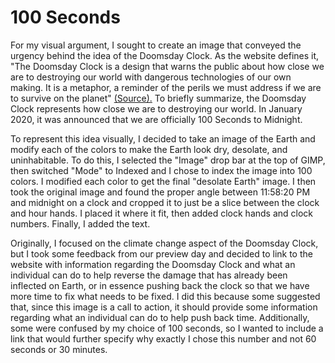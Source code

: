 # 100 Seconds
For my visual argument, I sought to create an image that conveyed the urgency behind the idea
of the Doomsday Clock. As the website defines it, "The Doomsday Clock is a design that warns the public about how
close we are to destroying our world with dangerous technologies of our own making. It is a metaphor, a reminder of the
perils we must address if we are to survive on the planet" [ (Source).](https://thebulletin.org/doomsday-clock/faq/) To briefly summarize, the Doomsday Clock represents how close we are to destroying our world. In January 2020, it was announced that we are officially 100 Seconds to Midnight.

To represent this idea visually, I decided to take an image of the Earth and modify each of the colors to make the Earth
look dry, desolate, and uninhabitable. To do this, I selected the "Image" drop bar at the top of GIMP, then switched
"Mode" to Indexed and I chose to index the image into 100 colors. I modified each color to get the final "desolate Earth"
image. I then took the original image and found the proper angle between 11:58:20 PM and midnight on a clock and
cropped it to just be a slice between the clock and hour hands. I placed it where it fit, then added clock hands and clock
numbers. Finally, I added the text.

Originally, I focused on the climate change aspect of the Doomsday Clock, but I took some feedback from our preview
day and decided to link to the website with information regarding the Doomsday Clock and what an individual can do to
help reverse the damage that has already been inflected on Earth, or in essence pushing back the clock so that we have
more time to fix what needs to be fixed. I did this because some suggested that, since this image is a call to action, it
should provide some information regarding what an individual can do to help push back time. Additionally, some were
confused by my choice of 100 seconds, so I wanted to include a link that would further specify why exactly I chose this
number and not 60 seconds or 30 minutes.
